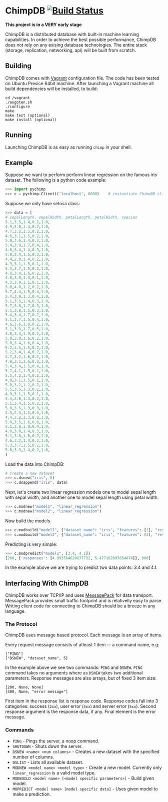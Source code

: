 # ChimpDB [![Build Status](https://travis-ci.org/tadasv/chimp.png?branch=master)](https://travis-ci.org/tadasv/chimp) #

**This project is in a VERY early stage**

ChimpDB is a distributed database with built-in machine learning capabilities. In order to achieve the best possible performance, ChimpDB does not rely on any exising database technologies. The entire stack (storage,
replication, networking, api) will be built from scratch.

## Building ##

ChimpDB comes with [Vagrant](http://www.vagrantup.com "Vagrant") configuration file. The code has been tested on Ubuntu Presice 64bit machine. After launching a Vagrant machine all build dependencies will be installed, to build:

    cd /vagrant
    ./augoten.sh
    ./configure
    make
    make test (optional)
    make install (optional)
  
## Running ##

Launching ChimpDB is as easy as running `chimp` in your shell.


## Example ##

Suppose we want to perform perform linear regression on the famous iris dataset. The following is a python code
example:

```python
>>> import pychimp
>>> c = pychimp.Client(('localhost', 8000)    # instantiate ChimpDB client
```
    
Suppose we only have setosa class:

```python
>>> data = [
# sepalLength, sepalWidth, petalLength, petalWidth, species
5.1,3.5,1.4,0.2,1.0,
4.9,3.0,1.4,0.2,1.0,
4.7,3.2,1.3,0.2,1.0,
4.6,3.1,1.5,0.2,1.0,
5.0,3.6,1.4,0.2,1.0,
5.4,3.9,1.7,0.4,1.0,
4.6,3.4,1.4,0.3,1.0,
5.0,3.4,1.5,0.2,1.0,
4.4,2.9,1.4,0.2,1.0,
4.9,3.1,1.5,0.1,1.0,
5.4,3.7,1.5,0.2,1.0,
4.8,3.4,1.6,0.2,1.0,
4.8,3.0,1.4,0.1,1.0,
4.3,3.0,1.1,0.1,1.0,
5.8,4.0,1.2,0.2,1.0,
5.7,4.4,1.5,0.4,1.0,
5.4,3.9,1.3,0.4,1.0,
5.1,3.5,1.4,0.3,1.0,
5.7,3.8,1.7,0.3,1.0,
5.1,3.8,1.5,0.3,1.0,
5.4,3.4,1.7,0.2,1.0,
5.1,3.7,1.5,0.4,1.0,
4.6,3.6,1.0,0.2,1.0,
5.1,3.3,1.7,0.5,1.0,
4.8,3.4,1.9,0.2,1.0,
5.0,3.0,1.6,0.2,1.0,
5.0,3.4,1.6,0.4,1.0,
5.2,3.5,1.5,0.2,1.0,
5.2,3.4,1.4,0.2,1.0,
4.7,3.2,1.6,0.2,1.0,
4.8,3.1,1.6,0.2,1.0,
5.4,3.4,1.5,0.4,1.0,
5.2,4.1,1.5,0.1,1.0,
5.5,4.2,1.4,0.2,1.0,
4.9,3.1,1.5,0.1,1.0,
5.0,3.2,1.2,0.2,1.0,
5.5,3.5,1.3,0.2,1.0,
4.9,3.1,1.5,0.1,1.0,
4.4,3.0,1.3,0.2,1.0,
5.1,3.4,1.5,0.2,1.0,
5.0,3.5,1.3,0.3,1.0,
4.5,2.3,1.3,0.3,1.0,
4.4,3.2,1.3,0.2,1.0,
5.0,3.5,1.6,0.6,1.0,
5.1,3.8,1.9,0.4,1.0,
4.8,3.0,1.4,0.3,1.0,
5.1,3.8,1.6,0.2,1.0,
4.6,3.2,1.4,0.2,1.0,
5.3,3.7,1.5,0.2,1.0,
5.0,3.3,1.4,0.2,1.0,
]
```

Load the data into ChimpDB:

```python
# Create a new dataset
>>> c.dsnew("iris", 5)
>>> c.dsappend("iris", data)
```

Next, let's create two linear regression models one to model sepal length with sepal width, and another
one to model sepal length using petal width.

```python
>>> c.modnew("model1", "linear_regression")
>>> c.modnew("model2", "linear_regression")
```

Now build the models

```python
>>> c.modbuild("model1", {"dataset_name": "iris", "features": [1], "response": 0})
>>> c.modbuild("model2", {"dataset_name": "iris", "features": [3], "response": 0})
```

Predicting is very simple:

```python
>>> c.modpredict("model1", [3.4, 4.1])
[200, {'responses': [4.993564620877732, 5.477162697854874]}, 000]
```

In the example above we are trying to predict two data points: 3.4 and 4.1.

## Interfacing With ChimpDB ##

ChimpDB works over TCP/IP and uses [MessagePack](http://www.msgpack.org/) for data transport.
MessagePack provides small traffic footprint and is relativelly easy to parse. Writing client code
for connecting to ChimpDB should be a breeze in any language.

### The Protocol ###

ChimpDB uses message based protocol. Each message is an array of items.

Every request message consists of atleast 1 item -- a command name, e.g:

    ["PING"]
    ["DSNEW", "dataset_name", 5]
    
In the example above we see two commands: ``PING`` and ``DSNEW``. ``PING`` command takes no arguments
where as ``DSNEW`` takes two additional parameters. Response messages are also arrays, but of fixed 3 item size:

    [200, None, None]
    [400, None, "error message"]
    
First item in the response list is response code. Response codes fall into 3 categories: success (`2xx`),
user error (`4xx`) and server error (`5xx`). Second response argument is the response data, if any. Final
element is the error message.


### Commands ###

* `PING` - Pings the server, a noop command.
* `SHUTDOWN` - Shuts down the server.
* `DSNEW <name> <num columns>` - Creates a new dataset with the specified number of columns.
* `DSLIST` - Lists all available dataset.
* `MODNEW <model name> <model type>` - Create a new model. Currently only ``linear_regression`` is a valid model type. 
* `MODBUILD <model name> [<model specific parameters>]` - Build given model.
* `MOPREDICT <model name> [model specific data]` - Uses given model to make a prediction.
